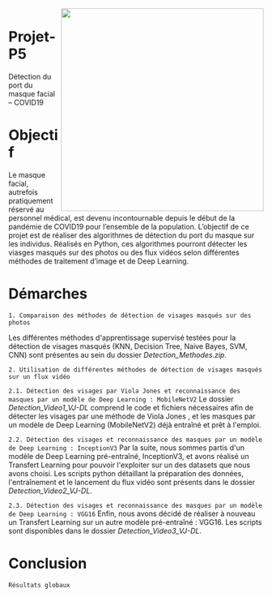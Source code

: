 <img align="right" src="https://github.com/ClaireDel/Projet-P5/blob/main/images/CNN_Demo_cropped.gif" width=400 height=auto>

# Projet-P5
Détection du port du masque facial – COVID19

# Objectif 
Le masque facial, autrefois pratiquement réservé au personnel médical, est devenu incontournable depuis le début de la pandémie de COVID19 pour l’ensemble de la population.
L’objectif de ce projet est de réaliser des algorithmes de détection du port du masque sur les individus. Réalisés en Python, ces algorithmes pourront détecter les viasges masqués sur des photos ou des flux vidéos selon différentes méthodes de traitement d’image et de Deep Learning.

# Démarches
`1. Comparaison des méthodes de détection de visages masqués sur des photos`

Les différentes méthodes d'apprentissage supervisé testées pour la détection de visages masqués (KNN, Decision Tree, Naive Bayes, SVM, CNN) sont présentes au sein du dossier *Detection_Methodes.zip*. 

`2. Utilisation de différentes méthodes de détection de visages masqués sur un flux vidéo`

  `2.1. Détection des visages par Viola Jones et reconnaissance des masques par un modèle de Deep Learning : MobileNetV2`
Le dossier *Detection_Video1_VJ-DL* comprend le code et fichiers nécessaires afin de détecter les visages par une méthode de Viola Jones , et les masques par un modèle de Deep Learning (MobileNetV2) déjà entraîné et prêt à l'emploi.

  `2.2. Détection des visages et reconnaissance des masques par un modèle de Deep Learning : InceptionV3`
Par la suite, nous sommes partis d'un modèle de Deep Learning pré-entraîné, InceptionV3, et avons réalisé un Transfert Learning pour pouvoir l'exploiter sur un des datasets que nous avons choisi. Les scripts python détaillant la préparation des données, l'entraînement et le lancement du flux vidéo sont présents dans le dossier *Detection_Video2_VJ-DL*. 

  `2.3. Détection des visages et reconnaissance des masques par un modèle de Deep Learning : VGG16`
Enfin, nous avons décidé de réaliser à nouveau un Transfert Learning sur un autre modèle pré-entraîné : VGG16. Les scripts sont disponibles dans le dossier *Detection_Video3_VJ-DL*. 

# Conclusion 

`Résultats globaux`



